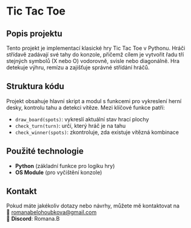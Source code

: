 # **Tic Tac Toe**

## **Popis projektu**
Tento projekt je implementací klasické hry Tic Tac Toe v Pythonu. Hráči střídavě zadávají své tahy do konzole, přičemž cílem je vytvořit řadu tří stejných symbolů (X nebo O) vodorovně, svisle nebo diagonálně. Hra detekuje výhru, remízu a zajišťuje správné střídání hráčů.

## **Struktura kódu**
Projekt obsahuje hlavní skript a modul s funkcemi pro vykreslení herní desky, kontrolu tahu a detekci vítěze. Mezi klíčové funkce patří:

- `draw_board(spots)`: vykreslí aktuální stav hrací plochy
- `check_turn(turn)`: určí, který hráč je na tahu
- `check_winner(spots)`: zkontroluje, zda existuje vítězná kombinace

## **Použité technologie**
- **Python** (základní funkce pro logiku hry)
- **OS Module** (pro vyčištění konzole)

## **Kontakt**
Pokud máte jakékoliv dotazy nebo návrhy, můžete mě kontaktovat na  
📧 [romanabelohoubkova@gmail.com](mailto:romanabelohoubkova@gmail.com)  
💬 **Discord**: Romana.B